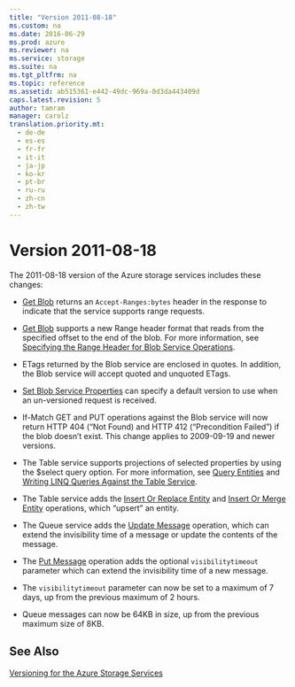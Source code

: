 ```yaml
---
title: "Version 2011-08-18"
ms.custom: na
ms.date: 2016-06-29
ms.prod: azure
ms.reviewer: na
ms.service: storage
ms.suite: na
ms.tgt_pltfrm: na
ms.topic: reference
ms.assetid: ab515361-e442-49dc-969a-0d3da443409d
caps.latest.revision: 5
author: tamram
manager: carolz
translation.priority.mt: 
  - de-de
  - es-es
  - fr-fr
  - it-it
  - ja-jp
  - ko-kr
  - pt-br
  - ru-ru
  - zh-cn
  - zh-tw
---
```

# Version 2011-08-18
The 2011-08-18 version of the Azure storage services includes these changes:  
  
-   [Get Blob](../StorageServicesREST/Get-Blob.md) returns an `Accept-Ranges:bytes` header in the response to indicate that the service supports range requests.  
  
-   [Get Blob](../StorageServicesREST/Get-Blob.md) supports a new Range header format that reads from the specified offset to the end of the blob. For more information, see [Specifying the Range Header for Blob Service Operations](../StorageServicesREST/Specifying-the-Range-Header-for-Blob-Service-Operations.md).  
  
-   ETags returned by the Blob service are enclosed in quotes. In addition, the Blob service will accept quoted and unquoted ETags.  
  
-   [Set Blob Service Properties](../StorageServicesREST/Set-Blob-Service-Properties.md) can specify a default version to use when an un-versioned request is received.  
  
-   If-Match GET and PUT operations against the Blob service will now return HTTP 404 (“Not Found) and HTTP 412 (“Precondition Failed”) if the blob doesn’t exist. This change applies to 2009-09-19 and newer versions.  
  
-   The Table service supports projections of selected properties by using the $select query option. For more information, see [Query Entities](../StorageServicesREST/Query-Entities.md) and [Writing LINQ Queries Against the Table Service](../StorageServicesREST/Writing-LINQ-Queries-Against-the-Table-Service.md).  
  
-   The Table service adds the [Insert Or Replace Entity](../StorageServicesREST/Insert-Or-Replace-Entity.md) and [Insert Or Merge Entity](../StorageServicesREST/Insert-Or-Merge-Entity.md) operations, which “upsert” an entity.  
  
-   The Queue service adds the [Update Message](../StorageServicesREST/Update-Message.md) operation, which can extend the invisibility time of a message or update the contents of the message.  
  
-   The [Put Message](../StorageServicesREST/Put-Message.md) operation adds the optional `visibilitytimeout` parameter which can extend the invisibility time of a new message.  
  
-   The `visibilitytimeout` parameter can now be set to a maximum of 7 days, up from the previous maximum of 2 hours.  
  
-   Queue messages can now be 64KB in size, up from the previous maximum size of 8KB.  
  
## See Also  
 [Versioning for the Azure Storage Services](../StorageServicesREST/Versioning-for-the-Azure-Storage-Services.md)